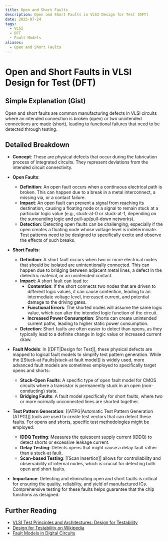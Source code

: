 ```yaml
---
title: Open and Short Faults
description: Open and Short Faults in VLSI Design for Test (DFT)
date: 2025-07-24
tags:
  - VLSI
  - DFT
  - Fault Models
aliases:
  - Open and Short Faults
---
```


# Open and Short Faults in VLSI Design for Test (DFT)

## Simple Explanation (Gist)
Open and short faults are common manufacturing defects in VLSI circuits where an intended connection is broken (open) or two unintended connections are made (short), leading to functional failures that need to be detected through testing.

## Detailed Breakdown

*   **Concept**: These are physical defects that occur during the fabrication process of integrated circuits. They represent deviations from the intended circuit connectivity.

*   **Open Faults**: 
    *   **Definition**: An open fault occurs when a continuous electrical path is broken. This can happen due to a break in a metal interconnect, a missing via, or a contact failure.
    *   **Impact**: An open fault can prevent a signal from reaching its destination, causing a floating node or a signal to remain stuck at a particular logic value (e.g., stuck-at-0 or stuck-at-1, depending on the surrounding logic and pull-up/pull-down networks).
    *   **Detection**: Detecting open faults can be challenging, especially if the open creates a floating node whose voltage level is indeterminate. Test patterns need to be designed to specifically excite and observe the effects of such breaks.

*   **Short Faults**: 
    *   **Definition**: A short fault occurs when two or more electrical nodes that should be isolated are unintentionally connected. This can happen due to bridging between adjacent metal lines, a defect in the dielectric material, or an unintended contact.
    *   **Impact**: A short fault can lead to:
        *   **Contention**: If the short connects two nodes that are driven to different logic values, it can cause contention, leading to an intermediate voltage level, increased current, and potential damage to the driving gates.
        *   **Functional Errors**: The shorted nodes will assume the same logic value, which can alter the intended logic function of the circuit.
        *   **Increased Power Consumption**: Shorts can create unintended current paths, leading to higher static power consumption.
    *   **Detection**: Short faults are often easier to detect than opens, as they typically lead to a definite change in logic value or increased current draw.

*   **Fault Models**: In [[DFT|Design for Test]], these physical defects are mapped to logical fault models to simplify test pattern generation. While the [[Stuck-at Faults|stuck-at fault model]] is widely used, more advanced fault models are sometimes employed to specifically target opens and shorts:
    *   **Stuck-Open Faults**: A specific type of open fault model for CMOS circuits where a transistor is permanently stuck in an open (non-conducting) state.
    *   **Bridging Faults**: A fault model specifically for short faults, where two or more normally unconnected lines are shorted together.

*   **Test Pattern Generation**: [[ATPG|Automatic Test Pattern Generation (ATPG)]] tools are used to create test vectors that can detect these faults. For opens and shorts, specific test methodologies might be employed:
    *   **IDDQ Testing**: Measures the quiescent supply current (IDDQ) to detect shorts or excessive leakage current.
    *   **Delay Testing**: Detects opens that might cause a delay fault rather than a stuck-at fault.
    *   **Scan-based Testing**: [[Scan Insertion]] allows for controllability and observability of internal nodes, which is crucial for detecting both open and short faults.

*   **Importance**: Detecting and eliminating open and short faults is critical for ensuring the quality, reliability, and yield of manufactured ICs. Comprehensive testing for these faults helps guarantee that the chip functions as designed.

## Further Reading

*   [VLSI Test Principles and Architectures: Design for Testability](https://www.amazon.com/VLSI-Test-Principles-Architectures-Testability/dp/0123705975)
*   [Design for Testability on Wikipedia](https://en.wikipedia.org/wiki/Design_for_testability)
*   [Fault Models in Digital Circuits](https://www.geeksforgeeks.org/fault-models-in-digital-circuits/)
